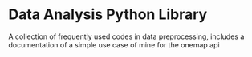 # Data Analysis Python Library
 A collection of frequently used codes in data preprocessing, includes a documentation of a simple use case of mine for the onemap api

